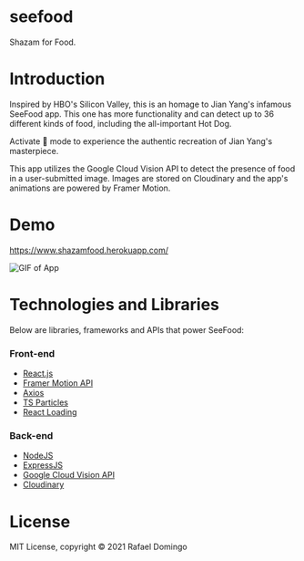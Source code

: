 # seefood
Shazam for Food.

# Introduction
Inspired by HBO's Silicon Valley, this is an homage to Jian Yang's infamous SeeFood app. This one has more functionality and can detect up to 36 different kinds of food, including the all-important Hot Dog. 

Activate :hotdog: mode to experience the authentic recreation of Jian Yang's masterpiece. 

This app utilizes the Google Cloud Vision API to detect the presence of food in a user-submitted image. Images are stored on Cloudinary and the app's animations are powered by Framer Motion. 

# Demo
https://www.shazamfood.herokuapp.com/

![GIF of App](https://github.com/rafael-domingo/seefood/blob/main/client/public/seefoodGIF.gif)

# Technologies and Libraries 
Below are libraries, frameworks and APIs that power SeeFood:

### Front-end
* [React.js](https://github.com/facebook/react)
* [Framer Motion API](https://www.framer.com/api/motion/)
* [Axios](https://github.com/axios/axios)
* [TS Particles](https://github.com/matteobruni/tsparticles#readme)
* [React Loading](https://github.com/fakiolinho/react-loading)

### Back-end
* [NodeJS](https://nodejs.org/en/)
* [ExpressJS](https://expressjs.com/)
* [Google Cloud Vision API](https://cloud.google.com/vision)
* [Cloudinary](https://cloudinary.com/)

# License
MIT License, copyright &copy; 2021 Rafael Domingo